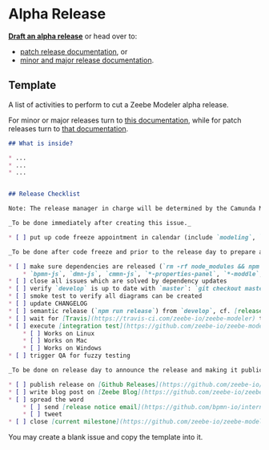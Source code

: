 # Alpha Release

__[Draft an alpha release](https://github.com/zeebe-io/zeebe-modeler/issues/new?title=Release%20Zeebe%20Modeler%20vX.X.X-alpha.X&body=%23%23%20What%20is%20inside%3F%0A%0A%2A%20...%0A%2A%20...%0A%2A%20...%0A%0A%0A%23%23%20Release%20Checklist%0A%0ANote%3A%20The%20release%20manager%20in%20charge%20will%20be%20determined%20by%20the%20Camunda%20Modeler%20Release%20Manager%20%28cf.%20%5BCamunda%20Modeler%20Release%20Checklist%5D%28https%3A%2F%2Fgithub.com%2Fcamunda%2Fcamunda-modeler%2Fblob%2Fmaster%2Fdocs%2F.project%2FRELEASE.md%29%29%0A%0A_To%20be%20done%20immediately%20after%20creating%20this%20issue._%0A%0A%2A%20%5B%20%5D%20put%20up%20code%20freeze%20appointment%20in%20calendar%20%28include%20%60modeling%60%2C%20%60qa%60%2C%20%60zeebe%60%2C%20%60infra%60%2C%20and%20%60Team-Support%60%29%0A%0A_To%20be%20done%20after%20code%20freeze%20and%20prior%20to%20the%20release%20day%20to%20prepare%20and%20build%20the%20release._%0A%0A%2A%20%5B%20%5D%20make%20sure%20dependencies%20are%20released%20%28%60rm%20-rf%20node_modules%20%26%26%20npm%20i%20%26%26%20npm%20run%20all%60%20works%29%0A%20%20%20%20%2A%20%60bpmn-js%60%2C%20%60dmn-js%60%2C%20%60cmmn-js%60%2C%20%60%2A-properties-panel%60%2C%20%60%2A-moddle%60%2C%20...%0A%2A%20%5B%20%5D%20close%20all%20issues%20which%20are%20solved%20by%20dependency%20updates%0A%2A%20%5B%20%5D%20verify%20%60develop%60%20is%20up%20to%20date%20with%20%60master%60%3A%20%60git%20checkout%20master%20%26%26%20git%20pull%20%26%26%20git%20checkout%20develop%20%26%26%20git%20merge%20master%60%0A%2A%20%5B%20%5D%20smoke%20test%20to%20verify%20all%20diagrams%20can%20be%20created%0A%2A%20%5B%20%5D%20update%20CHANGELOG%0A%2A%20%5B%20%5D%20semantic%20release%20%28%60npm%20run%20release%60%29%20from%20%60develop%60%2C%20cf.%20%5Brelease%20schema%5D%28https%3A%2F%2Fgithub.com%2Fbpmn-io%2Finternal-docs%2Ftree%2Fmaster%2Frelease-schema%29%0A%2A%20%5B%20%5D%20wait%20for%20%5BTravis%5D%28https%3A%2F%2Ftravis-ci.com%2Fzeebe-io%2Fzeebe-modeler%29%20to%20build%20the%20release%0A%2A%20%5B%20%5D%20execute%20%5Bintegration%20test%5D%28https%3A%2F%2Fgithub.com%2Fzeebe-io%2Fzeebe-modeler%2Fblob%2Fmaster%2Fdocs%2F.project%2FINTEGRATION_TEST.md%29%20on%20%5Breleased%20artifacts%5D%28https%3A%2F%2Fgithub.com%2Fzeebe-io%2Fzeebe-modeler%2Freleases%29%0A%20%20%20%20%2A%20%5B%20%5D%20Works%20on%20Linux%0A%20%20%20%20%2A%20%5B%20%5D%20Works%20on%20Mac%0A%20%20%20%20%2A%20%5B%20%5D%20Works%20on%20Windows%0A%2A%20%5B%20%5D%20trigger%20QA%20for%20fuzzy%20testing%0A%0A_To%20be%20done%20on%20release%20day%20to%20announce%20the%20release%20and%20making%20it%20publically%20available._%0A%0A%2A%20%5B%20%5D%20publish%20release%20on%20%5BGithub%20Releases%5D%28https%3A%2F%2Fgithub.com%2Fzeebe-io%2Fzeebe-modeler%2Freleases%29%0A%2A%20%5B%20%5D%20write%20blog%20post%20on%20%5BZeebe%20Blog%5D%28https%3A%2F%2Fgithub.com%2Fzeebe-io%2Fzeebe.io%2Ftree%2Fmaster%2Fcontent%2Fblog%29%2C%20if%20applicable%0A%2A%20%5B%20%5D%20spread%20the%20word%0A%20%20%20%20%2A%20%5B%20%5D%20send%20%5Brelease%20notice%20email%5D%28https%3A%2F%2Fgithub.com%2Fbpmn-io%2Finternal-docs%2Fblob%2Fmaster%2Fzeebe-modeler%2FREADME.md%23release-notice-email%29%0A%20%20%20%20%2A%20%5B%20%5D%20tweet%0A%2A%20%5B%20%5D%20close%20%5Bcurrent%20milestone%5D%28https%3A%2F%2Fgithub.com%2Fzeebe-io%2Fzeebe-modeler%2Fmilestones%29&labels=release)__ or head over to:
* [patch release documentation](./PATCH_RELEASE.md), or
* [minor and major release documentation](./RELEASE.md).


## Template

A list of activities to perform to cut a Zeebe Modeler alpha release.

For minor or major releases turn to [this documentation](./RELEASE.md), while for patch releases turn to [that documentation](./PATCH_RELEASE.md).

```markdown
## What is inside?

* ...
* ...
* ...


## Release Checklist

Note: The release manager in charge will be determined by the Camunda Modeler Release Manager (cf. [Camunda Modeler Release Checklist](https://github.com/camunda/camunda-modeler/blob/master/docs/.project/RELEASE.md))

_To be done immediately after creating this issue._

* [ ] put up code freeze appointment in calendar (include `modeling`, `qa`, `zeebe`, `infra`, and `Team-Support`)

_To be done after code freeze and prior to the release day to prepare and build the release._

* [ ] make sure dependencies are released (`rm -rf node_modules && npm i && npm run all` works)
    * `bpmn-js`, `dmn-js`, `cmmn-js`, `*-properties-panel`, `*-moddle`, ...
* [ ] close all issues which are solved by dependency updates
* [ ] verify `develop` is up to date with `master`: `git checkout master && git pull && git checkout develop && git merge master`
* [ ] smoke test to verify all diagrams can be created
* [ ] update CHANGELOG
* [ ] semantic release (`npm run release`) from `develop`, cf. [release schema](https://github.com/bpmn-io/internal-docs/tree/master/release-schema)
* [ ] wait for [Travis](https://travis-ci.com/zeebe-io/zeebe-modeler) to build the release
* [ ] execute [integration test](https://github.com/zeebe-io/zeebe-modeler/blob/master/docs/.project/INTEGRATION_TEST.md) on [released artifacts](https://github.com/zeebe-io/zeebe-modeler/releases)
    * [ ] Works on Linux
    * [ ] Works on Mac
    * [ ] Works on Windows
* [ ] trigger QA for fuzzy testing

_To be done on release day to announce the release and making it publically available._

* [ ] publish release on [Github Releases](https://github.com/zeebe-io/zeebe-modeler/releases)
* [ ] write blog post on [Zeebe Blog](https://github.com/zeebe-io/zeebe.io/tree/master/content/blog), if applicable
* [ ] spread the word
    * [ ] send [release notice email](https://github.com/bpmn-io/internal-docs/blob/master/zeebe-modeler/README.md#release-notice-email)
    * [ ] tweet
* [ ] close [current milestone](https://github.com/zeebe-io/zeebe-modeler/milestones)
```

You may create a blank issue and copy the template into it.
